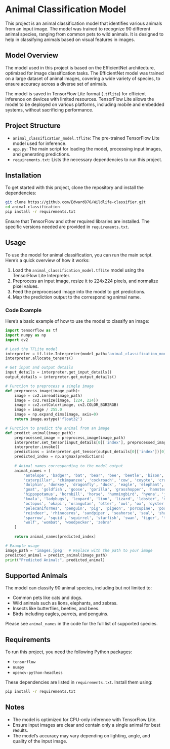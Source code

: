 

# Animal Classification Model

This project is an animal classification model that identifies various animals from an input image. The model was trained to recognize 90 different animal species, ranging from common pets to wild animals. It is designed to help in classifying animals based on visual features in images.

## Model Overview

The model used in this project is based on the EfficientNet architecture, optimized for image classification tasks. The EfficientNet model was trained on a large dataset of animal images, covering a wide variety of species, to ensure accuracy across a diverse set of animals.

The model is saved in TensorFlow Lite format (`.tflite`) for efficient inference on devices with limited resources. TensorFlow Lite allows the model to be deployed on various platforms, including mobile and embedded systems, without sacrificing performance.

## Project Structure

- `animal_classification_model.tflite`: The pre-trained TensorFlow Lite model used for inference.
- `app.py`: The main script for loading the model, processing input images, and generating predictions.
- `requirements.txt`: Lists the necessary dependencies to run this project.

## Installation

To get started with this project, clone the repository and install the dependencies:

```bash
git clone https://github.com/Edward876/Wildlife-classifier.git
cd animal-classification
pip install -r requirements.txt
```

Ensure that TensorFlow and other required libraries are installed. The specific versions needed are provided in `requirements.txt`.

## Usage

To use the model for animal classification, you can run the main script. Here’s a quick overview of how it works:

1. Load the `animal_classification_model.tflite` model using the TensorFlow Lite Interpreter.
2. Preprocess an input image, resize it to 224x224 pixels, and normalize pixel values.
3. Feed the preprocessed image into the model to get predictions.
4. Map the prediction output to the corresponding animal name.

### Code Example

Here’s a basic example of how to use the model to classify an image:

```python
import tensorflow as tf
import numpy as np
import cv2

# Load the TFLite model
interpreter = tf.lite.Interpreter(model_path='animal_classification_model.tflite')
interpreter.allocate_tensors()

# Get input and output details
input_details = interpreter.get_input_details()
output_details = interpreter.get_output_details()

# Function to preprocess a single image
def preprocess_image(image_path):
    image = cv2.imread(image_path)
    image = cv2.resize(image, (224, 224))
    image = cv2.cvtColor(image, cv2.COLOR_BGR2RGB)
    image = image / 255.0
    image = np.expand_dims(image, axis=0)
    return image.astype('float32')

# Function to predict the animal from an image
def predict_animal(image_path):
    preprocessed_image = preprocess_image(image_path)
    interpreter.set_tensor(input_details[0]['index'], preprocessed_image)
    interpreter.invoke()
    predictions = interpreter.get_tensor(output_details[0]['index'])[0]
    predicted_index = np.argmax(predictions)
    
    # Animal names corresponding to the model output
    animal_names = [
        'antelope', 'badger', 'bat', 'bear', 'bee', 'beetle', 'bison', 'boar', 'butterfly', 'cat',
        'caterpillar', 'chimpanzee', 'cockroach', 'cow', 'coyote', 'crab', 'crow', 'deer', 'dog',
        'dolphin', 'donkey', 'dragonfly', 'duck', 'eagle', 'elephant', 'flamingo', 'fly', 'fox',
        'goat', 'goldfish', 'goose', 'gorilla', 'grasshopper', 'hamster', 'hare', 'hedgehog',
        'hippopotamus', 'hornbill', 'horse', 'hummingbird', 'hyena', 'jellyfish', 'kangaroo',
        'koala', 'ladybugs', 'leopard', 'lion', 'lizard', 'lobster', 'mosquito', 'moth', 'mouse',
        'octopus', 'okapi', 'orangutan', 'otter', 'owl', 'ox', 'oyster', 'panda', 'parrot',
        'pelecaniformes', 'penguin', 'pig', 'pigeon', 'porcupine', 'possum', 'raccoon', 'rat',
        'reindeer', 'rhinoceros', 'sandpiper', 'seahorse', 'seal', 'shark', 'sheep', 'snake',
        'sparrow', 'squid', 'squirrel', 'starfish', 'swan', 'tiger', 'turkey', 'turtle', 'whale',
        'wolf', 'wombat', 'woodpecker', 'zebra'
    ]
    
    return animal_names[predicted_index]

# Example usage
image_path = 'images.jpeg'  # Replace with the path to your image
predicted_animal = predict_animal(image_path)
print("Predicted Animal:", predicted_animal)
```

## Supported Animals

The model can classify 90 animal species, including but not limited to:

- Common pets like cats and dogs.
- Wild animals such as lions, elephants, and zebras.
- Insects like butterflies, beetles, and bees.
- Birds including eagles, parrots, and penguins.

Please see `animal_names` in the code for the full list of supported species.

## Requirements

To run this project, you need the following Python packages:

- `tensorflow`
- `numpy`
- `opencv-python-headless`

These dependencies are listed in `requirements.txt`. Install them using:

```bash
pip install -r requirements.txt
```

## Notes

- The model is optimized for CPU-only inference with TensorFlow Lite.
- Ensure input images are clear and contain only a single animal for best results.
- The model’s accuracy may vary depending on lighting, angle, and quality of the input image.

